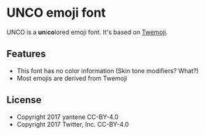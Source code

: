 UNCO emoji font
===============

UNCO is a **un**i**co**lored emoji font.
It's based on [Twemoji](https://github.com/twitter/twemoji).

## Features

- This font has no color information (Skin tone modifiers? What?)
- Most emojis are derived from Twemoji

## License

- Copyright 2017 yantene CC-BY-4.0
- Copyright 2017 Twitter, Inc. CC-BY-4.0
